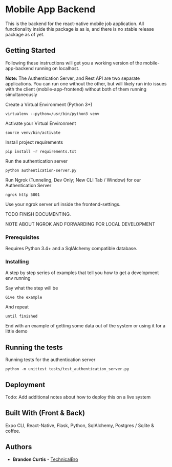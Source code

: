 # Mobile App Backend

This is the backend for the react-native mobile job application.
All functionality inside this package is as is, and there is no stable release package as of yet.

## Getting Started

Following these instructions will get you a working version of the mobile-app-backend running on localhost.

**Note:** The Authentication Server, and Rest API are two separate applications. You can run one without the other,
but will likely run into issues with the client (mobile-app-frontend) without both of them running simultaneously

Create a Virtual Environment (Python 3+)
```commandline
virtualenv --python=/usr/bin/python3 venv
```
Activate your Virtual Environment
```commandline
source venv/bin/activate
```
Install project requirements
```commandline
pip install -r requirements.txt
```

Run the authentication server
```commandline
python authentication-server.py
```

Run Ngrok (Tunneling, Dev Only; New CLI Tab / Window) for our Authentication Server
```commandline
ngrok http 5001
```
Use your ngrok server url inside the frontend-settings.


TODO FINISH DOCUMENTING.

NOTE ABOUT NGROK AND FORWARDING FOR LOCAL DEVELOPMENT

### Prerequisites

Requires Python 3.4+ and a SqlAlchemy compatible database.

### Installing

A step by step series of examples that tell you how to get a development env running

Say what the step will be

```
Give the example
```

And repeat

```
until finished
```

End with an example of getting some data out of the system or using it for a little demo

## Running the tests

Running tests for the authentication server
```commandline
python -m unittest tests/test_authentication_server.py
```

## Deployment

Todo: Add additional notes about how to deploy this on a live system

## Built With (Front & Back)
Expo CLI, React-Native, Flask, Python, SqlAlchemy, Postgres / Sqlite & coffee.

## Authors

* **Brandon Curtis** - [TechnicalBro](https://github.com/TechnicalBro)
